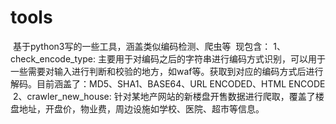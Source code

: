 # tools
​	基于python3写的一些工具，涵盖类似编码检测、爬虫等
​	现包含：
​	1、check_encode_type: 主要用于对编码之后的字符串进行编码方式识别，可以用于一些需要对输入进行判断和校验的地方，如waf等。获取到对应的编码方式后进行解码。目前涵盖了：MD5、SHA1、BASE64、URL ENCODED、HTML ENCODE
​	2、crawler_new_house: 针对某地产网站的新楼盘开售数据进行爬取，覆盖了楼盘地址，开盘价，物业费，周边设施如学校、医院、超市等信息。